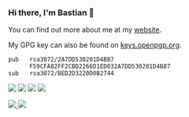 ### Hi there, I'm Bastian 👋

You can find out more about me at my [website](https://www.bengel.xyz).

My GPG key can also be found on [keys.openpgp.org](https://keys.openpgp.org).
<pre><code>pub   rsa3072/2A7DD530201D4B87
      F59CFA82FF2CBD2266D1ED032A7DD530201D4B87
sub   rsa3072/BED2D3220D0B2744
</code></pre>

![](https://img.shields.io/badge/OS-Arch%20Linux-red)
![](https://img.shields.io/badge/Shell-zsh-green)
![](https://img.shields.io/badge/Browser-Brave-informational)
![](https://img.shields.io/badge/Editor-Neovim-lightgrey)

<a href="https://github.com/Baseng0815/Baseng0815">
  <img src="https://github-readme-stats.vercel.app/api?username=Baseng0815&theme=algolia" />
</a>
<a href="https://github.com/Baseng0815/Baseng0815">
  <img src="https://github-readme-stats.vercel.app/api/top-langs?username=Baseng0815&layout=compact&theme=algolia" />
</a>
